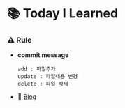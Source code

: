 # :books: Today I Learned

### :warning: Rule
- **commit message**
  ```
  add : 파일추가
  update : 파일내용 변경
  delete : 파일 삭제
  ```
- :memo: [Blog](https://choidr.tistory.com/)
